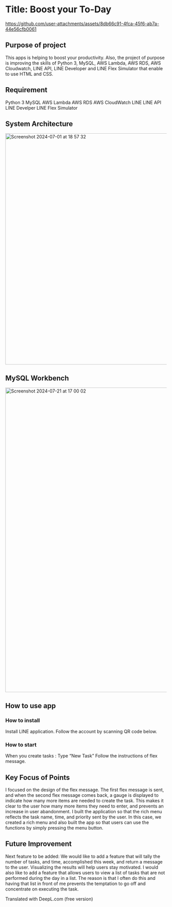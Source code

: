 # Title: Boost your To-Day

https://github.com/user-attachments/assets/8db66c91-4fca-45f6-ab7a-44e56cfb0061

## Purpose of project
This apps is helping to boost your productivity. Also, the project of purpose is improving the skills of Python 3, MySQL,  AWS Lambda, AWS RDS, AWS Cloudwatch, LINE API, LINE Developer and LINE Flex Simulator that enable to use HTML and CSS. 

## Requirement
  Python 3
  MySQL
  AWS Lambda
  AWS RDS
  AWS CloudWatch
  LINE
  LINE API
  LINE Develper
  LINE Flex Simulator
## System Architecture
<img width="722" alt="Screenshot 2024-07-01 at 18 57 32" src="https://github.com/SHOTAiiMURA/To-Do-List-Productivity-App/assets/91776514/cac74870-97a0-4b2c-8baa-6bb2c6734bd4">

## MySQL Workbench
<img width="951" alt="Screenshot 2024-07-21 at 17 00 02" src="https://github.com/user-attachments/assets/132f9129-de10-40d1-885f-8fd0434c4f5d">

## How to use app
### How to install
  Install LINE application.
  Follow the account by scanning QR code below.
### How to start
  When you create tasks : Type “New Task”
  Follow the instructions of flex message.

## Key Focus of Points
I focused on the design of the flex message. The first flex message is sent, and when the second flex message comes back, a gauge is displayed to indicate how many more items are needed to create the task. This makes it clear to the user how many more items they need to enter, and prevents an increase in user abandonment.
I built the application so that the rich menu reflects the task name, time, and priority sent by the user.
In this case, we created a rich menu and also built the app so that users can use the functions by simply pressing the menu button.
## Future Improvement
Next feature to be added: We would like to add a feature that will tally the number of tasks, and time, accomplished this week, and return a message to the user. Visualizing the results will help users stay motivated.
I would also like to add a feature that allows users to view a list of tasks that are not performed during the day in a list. The reason is that I often do this and having that list in front of me prevents the temptation to go off and concentrate on executing the task.

Translated with DeepL.com (free version)
